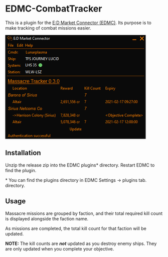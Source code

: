 # EDMC-CombatTracker

This is a plugin for the [E:D Market Connector (EDMC)](https://github.com/EDCD/EDMarketConnector/wiki). Its purpose is to make tracking of combat missions easier. 
   
   ![Screenshot](Docs/sample.png)  
   
## Installation

Unzip the release zip into the EDMC plugins* directory. Restart EDMC to find the plugin.

\* You can find the plugins directory in EDMC Settings -> plugins tab. directory.  


## Usage

Massacre missions are grouped by faction, and their total required kill count is displayed alongside the faction name.

As missions are completed, the total kill count for that faction will be updated.

**NOTE:** The kill counts are **_not_** updated as you destroy enemy ships. They are only updated when you complete your objective.